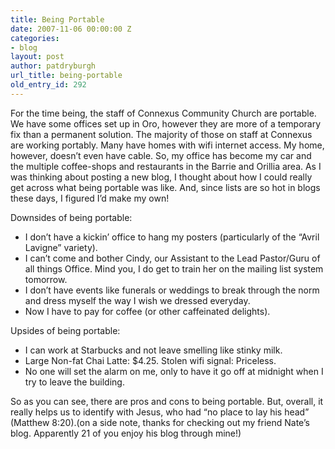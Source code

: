 ```yaml
---
title: Being Portable
date: 2007-11-06 00:00:00 Z
categories:
- blog
layout: post
author: patdryburgh
url_title: being-portable
old_entry_id: 292
---
```


For the time being, the staff of Connexus Community Church are portable. We have some offices set up in Oro, however they are more of a temporary fix than a permanent solution. The majority of those on staff at Connexus are working portably. Many have homes with wifi internet access. My home, however, doesn’t even have cable. So, my office has become my car and the multiple coffee-shops and restaurants in the Barrie and Orillia area. As I was thinking about posting a new blog, I thought about how I could really get across what being portable was like. And, since lists are so hot in blogs these days, I figured I’d make my own!

Downsides of being portable: 	

- I don’t have a kickin’ office to hang my posters (particularly of the “Avril Lavigne” variety).
- I can’t come and bother Cindy, our Assistant to the Lead Pastor/Guru of all things Office. Mind you, I do get to train her on the mailing list system tomorrow.
- I don’t have events like funerals or weddings to break through the norm and dress myself the way I wish we dressed everyday.
- Now I have to pay for coffee (or other caffeinated delights).

Upsides of being portable:

- I can work at Starbucks and not leave smelling like stinky milk.
- Large Non-fat Chai Latte: $4.25. Stolen wifi signal: Priceless.
- No one will set the alarm on me, only to have it go off at midnight when I try to leave the building.

So as you can see, there are pros and cons to being portable. But, overall, it really helps us to identify with Jesus, who had “no place to lay his head” (Matthew 8:20).(on a side note, thanks for checking out my friend Nate’s blog. Apparently 21 of you enjoy his blog through mine!)